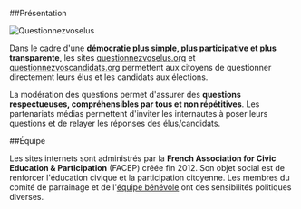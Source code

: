 ##Présentation

![Questionnezvoselus](http://singaproject.files.wordpress.com/2013/06/questionnez-small.jpg)

Dans le cadre d'une **démocratie plus simple, plus participative et plus transparente**, les sites [questionnezvoselus.org](http://questionnezvoselus.org/) et [questionnezvoscandidats.org](http://questionnezvoscandidats.org) permettent aux citoyens de questionner directement leurs élus et les candidats aux élections.

La modération des questions permet d'assurer des **questions respectueuses, compréhensibles par tous et non répétitives**. Les partenariats médias permettent d'inviter les internautes à poser leurs questions et de relayer les réponses des élus/candidats.


##Équipe

Les sites internets sont administrés par la **French Association for Civic Education & Participation** (FACEP) créée fin 2012. Son objet social est de renforcer l'éducation civique et la participation citoyenne. Les membres du comité de parrainage et de l'[équipe bénévole](http://questionnezvoselus.org/about) ont des sensibilités politiques diverses.
